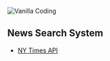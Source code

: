 ![Vanilla Coding](https://s3.ap-northeast-2.amazonaws.com/vanilla-coding/Assets/logo_regular%403x.png)

## News Search System

* [NY Times API](https://developer.nytimes.com/)
